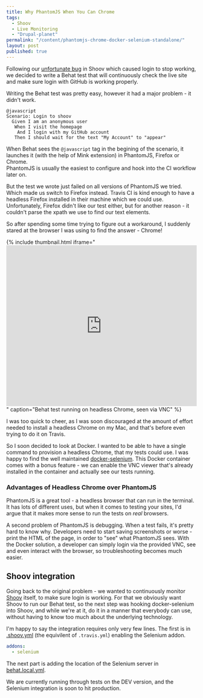 ```yaml
---
title: Why PhantomJS When You Can Chrome
tags:
  - Shoov
  - Live Monitoring
  - "Drupal-planet"
permalink: "/content/phantomjs-chrome-docker-selenium-standalone/"
layout: post
published: true
---
```





Following our [unfortunate bug](https://www.gizra.com/content/live-monitor-shoov-irony/) in Shoov which caused login to stop working, we decided to write a Behat test that will continuously check the live site and make sure login with GitHub is working properly.

Writing the Behat test was pretty easy, however it had a major problem - it didn't work.

```gherkin
@javascript
Scenario: Login to shoov
  Given I am an anonymous user
   When I visit the homepage
    And I login with my GitHub account
   Then I should wait for the text "My Account" to "appear"
 ```

When Behat sees the `@javascript` tag in the begining of the scenario, it launches it (with the help of Mink extension) in PhantomJS, Firefox or Chrome.  
PhantomJS is usually the easiest to configure and hook into the CI workflow later on.

But the test we wrote just failed on all versions of PhantomJS we tried. Which made us switch to Firefox instead. Travis CI is kind enough to have a headless Firefox installed in their machine which we could use. Unfortunately, Firefox didn't like our test either, but for another reason - it couldn't parse the xpath we use to find our text elements.

So after spending some time trying to figure out a workaround, I suddenly stared at the browser I was using to find the answer - Chrome!

{% include thumbnail.html
  iframe="<iframe src='http://gfycat.com/ifr/ThirstyOfficialDikkops' frameborder='0' scrolling='no' width='100%' height='424' style='-webkit-backface-visibility: hidden;-webkit-transform: scale(1);'></iframe>"
  caption="Behat test running on headless Chrome, seen via VNC"
  %}

<!-- more -->

I was too quick to cheer, as I was soon discouraged at the amount of effort needed to install a headless Chrome on my Mac, and that's before even trying to do it on Travis.

So I soon decided to look at Docker. I wanted to be able to have a single command to provision a headless Chrome, that my tests could use. I was happy to find the well maintained [docker-selenium](https://github.com/elgalu/docker-selenium). This Docker container comes with a bonus feature - we can enable the VNC viewer that's already installed in the container and actually see our tests running.

### Advantages of Headless Chrome over PhantomJS

PhantomJS is a great tool - a headless browser that can run in the terminal. It has lots of different uses, but when it comes to testing your sites, I'd argue that it makes more sense to run the tests on _real_ browsers.

A second problem of PhantomJS is debugging. When a test fails, it's pretty hard to know why. Developers need to start saving screenshots or worse - print the HTML of the page, in order to "see" what PhantomJS sees. With the Docker solution, a developer can simply login via the provided VNC, see and even interact with the browser, so troubleshooting becomes much easier.

## Shoov integration

Going back to the original problem - we wanted to continuously monitor [Shoov](http://shoov.io/) itself, to make sure login is working. For that we obviously want Shoov to run our Behat test, so the next step was hooking docker-selenium into Shoov, and while we're at it, do it in a manner that everybody can use, without having to know too much about the underlying technology.

I'm happy to say the integration requires only very few lines. The first is in [.shoov.yml](https://github.com/amitaibu/shoov-behat/blob/master/.shoov.yml) (the equivilent of `.travis.yml`) enabling the Selenium addon.

```yaml
addons:
  - selenium
```

The next part is adding the location of the Selenium server in [behat.local.yml](https://github.com/amitaibu/shoov-behat/blob/master/behat/behat.local.yml.shoov#L5-L8).

We are currently running through tests on the DEV version, and the Selenium integration is soon to hit production.
